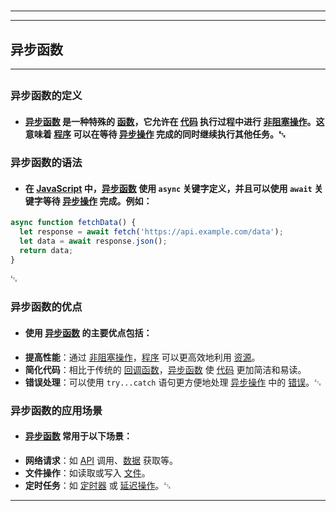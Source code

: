 # 
___
___
## 异步函数
___
## 
### 异步函数的定义
- #### [异步函数](https://zh.wikipedia.org/wiki/异步函数) 是一种特殊的 [函数](https://zh.wikipedia.org/wiki/函数)，它允许在 [代码](https://zh.wikipedia.org/wiki/代码) 执行过程中进行 [非阻塞操作](https://zh.wikipedia.org/wiki/非阻塞操作)。这意味着 [程序](https://zh.wikipedia.org/wiki/程序) 可以在等待 [异步操作](https://zh.wikipedia.org/wiki/异步操作) 完成的同时继续执行其他任务。␃

### 异步函数的语法
- #### 在 [JavaScript](https://zh.wikipedia.org/wiki/JavaScript) 中，[异步函数](https://zh.wikipedia.org/wiki/异步函数) 使用 `async` 关键字定义，并且可以使用 `await` 关键字等待 [异步操作](https://zh.wikipedia.org/wiki/异步操作) 完成。例如：
```javascript
async function fetchData() {
  let response = await fetch('https://api.example.com/data');
  let data = await response.json();
  return data;
}
```
␃

### 异步函数的优点
- #### 使用 [异步函数](https://zh.wikipedia.org/wiki/异步函数) 的主要优点包括：
- **提高性能**：通过 [非阻塞操作](https://zh.wikipedia.org/wiki/非阻塞操作)，[程序](https://zh.wikipedia.org/wiki/程序) 可以更高效地利用 [资源](https://zh.wikipedia.org/wiki/资源)。
- **简化代码**：相比于传统的 [回调函数](https://zh.wikipedia.org/wiki/回调函数)，[异步函数](https://zh.wikipedia.org/wiki/异步函数) 使 [代码](https://zh.wikipedia.org/wiki/代码) 更加简洁和易读。
- **错误处理**：可以使用 `try...catch` 语句更方便地处理 [异步操作](https://zh.wikipedia.org/wiki/异步操作) 中的 [错误](https://zh.wikipedia.org/wiki/错误)。␃

### 异步函数的应用场景
- #### [异步函数](https://zh.wikipedia.org/wiki/异步函数) 常用于以下场景：
- **网络请求**：如 [API](https://zh.wikipedia.org/wiki/API) 调用、[数据](https://zh.wikipedia.org/wiki/数据) 获取等。
- **文件操作**：如读取或写入 [文件](https://zh.wikipedia.org/wiki/文件)。
- **定时任务**：如 [定时器](https://zh.wikipedia.org/wiki/定时器) 或 [延迟操作](https://zh.wikipedia.org/wiki/延迟操作)。␃
___

